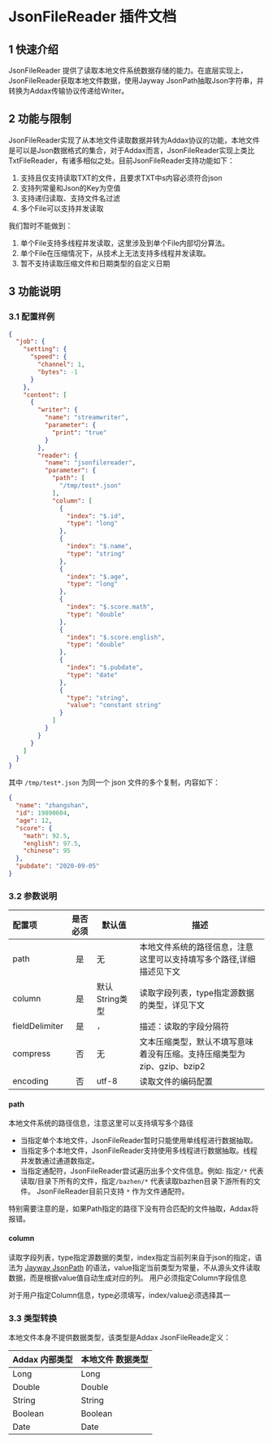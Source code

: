 # JsonFileReader 插件文档

## 1 快速介绍

JsonFileReader 提供了读取本地文件系统数据存储的能力。在底层实现上，JsonFileReader获取本地文件数据，使用Jayway JsonPath抽取Json字符串，并转换为Addax传输协议传递给Writer。

## 2 功能与限制

JsonFileReader实现了从本地文件读取数据并转为Addax协议的功能，本地文件是可以是Json数据格式的集合，对于Addax而言，JsonFileReader实现上类比TxtFileReader，有诸多相似之处。目前JsonFileReader支持功能如下：

1. 支持且仅支持读取TXT的文件，且要求TXT中s内容必须符合json
2. 支持列常量和Json的Key为空值
3. 支持递归读取、支持文件名过滤
4. 多个File可以支持并发读取

我们暂时不能做到：

1. 单个File支持多线程并发读取，这里涉及到单个File内部切分算法。
2. 单个File在压缩情况下，从技术上无法支持多线程并发读取。
3. 暂不支持读取压缩文件和日期类型的自定义日期

## 3 功能说明

### 3.1 配置样例

```json
{
  "job": {
    "setting": {
      "speed": {
        "channel": 1,
        "bytes": -1
      }
    },
    "content": [
      {
        "writer": {
          "name": "streamwriter",
          "parameter": {
            "print": "true"
          }
        },
        "reader": {
          "name": "jsonfilereader",
          "parameter": {
            "path": [
              "/tmp/test*.json"
            ],
            "column": [
              {
                "index": "$.id",
                "type": "long"
              },
              {
                "index": "$.name",
                "type": "string"
              },
              {
                "index": "$.age",
                "type": "long"
              },
              {
                "index": "$.score.math",
                "type": "double"
              },
              {
                "index": "$.score.english",
                "type": "double"
              },
              {
                "index": "$.pubdate",
                "type": "date"
              },
              {
                "type": "string",
                "value": "constant string"
              }
            ]
          }
        }
      }
    ]
  }
}
```

其中 `/tmp/test*.json` 为同一个 json 文件的多个复制，内容如下：

```json
{
  "name": "zhangshan",
  "id": 19890604,
  "age": 12,
  "score": {
    "math": 92.5,
    "english": 97.5,
    "chinese": 95
  },
  "pubdate": "2020-09-05"
}
```

### 3.2 参数说明

| 配置项            | 是否必须 | 默认值         | 描述                                                                   |
| :---------------- | :------: | -------------- | --------------------------------------------------------------------|
| path            |    是    | 无             | 本地文件系统的路径信息，注意这里可以支持填写多个路径,详细描述见下文                |
| column            |    是    | 默认String类型 | 读取字段列表，type指定源数据的类型，详见下文                                 |
| fieldDelimiter    |    是    | `,`            | 描述：读取的字段分隔符                                                  |
| compress          |    否    | 无             | 文本压缩类型，默认不填写意味着没有压缩。支持压缩类型为zip、gzip、bzip2       |
| encoding          |    否    | utf-8          | 读取文件的编码配置                                                     |

#### path

本地文件系统的路径信息，注意这里可以支持填写多个路径

- 当指定单个本地文件，JsonFileReader暂时只能使用单线程进行数据抽取。
- 当指定多个本地文件，JsonFileReader支持使用多线程进行数据抽取。线程并发数通过通道数指定。
- 当指定通配符，JsonFileReader尝试遍历出多个文件信息。例如: 指定`/*` 代表读取/目录下所有的文件，指定`/bazhen/*` 代表读取bazhen目录下游所有的文件。 JsonFileReader目前只支持 `*` 作为文件通配符。

特别需要注意的是，如果Path指定的路径下没有符合匹配的文件抽取，Addax将报错。

#### column

读取字段列表，type指定源数据的类型，index指定当前列来自于json的指定，语法为 [Jayway JsonPath](https://github.com/json-path/JsonPath) 的语法，value指定当前类型为常量，不从源头文件读取数据，而是根据value值自动生成对应的列。 用户必须指定Column字段信息

对于用户指定Column信息，type必须填写，index/value必须选择其一

### 3.3 类型转换

本地文件本身不提供数据类型，该类型是Addax JsonFileReade定义：

| Addax 内部类型| 本地文件 数据类型    |
| -------- | -----  |
| Long     |Long |
| Double   |Double|
| String   |String|
| Boolean  |Boolean |
| Date     |Date |
